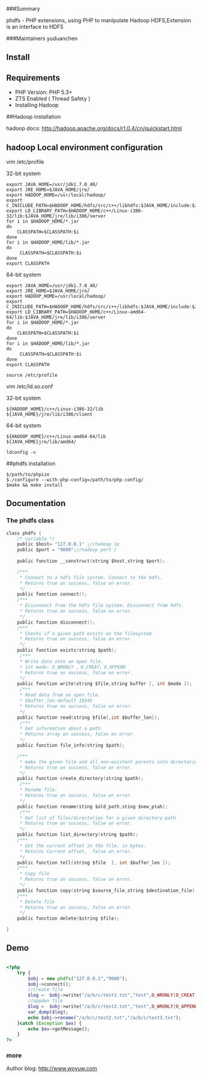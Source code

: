 
###Summary

phdfs - PHP extensions, using PHP to manipulate Hadoop HDFS,Extension is an interface to HDFS

###Maintainers
yuduanchen


## Install

## Requirements

* PHP Version: PHP 5.3+
* ZTS Enabled ( Thread Safety )
* Installing Hadoop


##Hadoop installation

hadoop docs: http://hadoop.apache.org/docs/r1.0.4/cn/quickstart.html

## hadoop Local environment configuration
vim /etc/profile

32-bit system
```
export JAVA_HOME=/usr/jdk1.7.0_40/
export JRE_HOME=$JAVA_HOME/jre/
export HADOOP_HOME=/usr/local/hadoop/
export C_INICLUDE_PATH=$HADOOP_HOME/hdfs/src/c++/libhdfs:$JAVA_HOME/include:$JAVA_HOME/include/Linux
export LD_LIBRARY_PATH=$HADOOP_HOME/c++/Linux-i386-32/lib:$JAVA_HOME/jre/lib/i386/server
for i in $HADOOP_HOME/*.jar
do
    CLASSPATH=$CLASSPATH:$i
done
for i in $HADOOP_HOME/lib/*.jar
do
     CLASSPATH=$CLASSPATH:$i
done
export CLASSPATH

```
64-bit system
```
export JAVA_HOME=/usr/jdk1.7.0_40/
export JRE_HOME=$JAVA_HOME/jre/
export HADOOP_HOME=/usr/local/hadoop/
export C_INICLUDE_PATH=$HADOOP_HOME/hdfs/src/c++/libhdfs:$JAVA_HOME/include:$JAVA_HOME/include/Linux
export LD_LIBRARY_PATH=$HADOOP_HOME/c++/Linux-amd64-64/lib:$JAVA_HOME/jre/lib/i386/server
for i in $HADOOP_HOME/*.jar
do
    CLASSPATH=$CLASSPATH:$i
done
for i in $HADOOP_HOME/lib/*.jar
do
     CLASSPATH=$CLASSPATH:$i
done
export CLASSPATH

```

```
source /etc/profile
```


vim /etc/ld.so.conf

32-bit system
```
${HADOOP_HOME}/c++/Linux-i386-32/lib
${JAVA_HOME}/jre/lib/i386/client

```
64-bit system
```
${HADOOP_HOME}/c++/Linux-amd64-64/lib
${JAVA_HOME}jre/lib/amd64/

```
```
ldconfig -v

```

##phdfs installation
```
$/path/to/phpize
$./configure --with-php-config=/path/to/php-config/
$make && make install
```


## Documentation



### The phdfs class
```c
class phdfs {
    /* variable */
    public $host= "127.0.0.1" ;//hadoop ip
    public $port = "9000";//hadoop port /
    
    public function __construct(string $host,string $port);

    /***
     * Connect to a hdfs file system. Connect to the hdfs.
     * Returns true on success, false on error.
     */
    public function connect();
    /***
     * Disconnect from the hdfs file system. Disconnect from hdfs.
     * Returns true on success, false on error.
     */
    public function disconnect();
    /***
     * Checks if a given path exsits on the filesystem
     * Returns true on success, false on error.
     */
    public function exists(string $path);
     /***
     * Write data into an open file.
     * int mode: O_WRONLY 、O_CREAT、O_APPEND
     * Returns true on success, false on error.
     */
    public function write(string $file,string buffer [, int $mode ]);
     /***
     * Read data from an open file.
     * $buffer_len default 1024k
     * Returns true on success, false on error.
     */
    public function read(string $file[,int $buffer_len]);
     /***
     * Get information about a path
     * Returns array on success, false on error.
     */
    public function file_info(string $path);

    /***
     * make the given file and all non-existent parents into directories.
     * Returns true on success, false on error.
     */
    public function create_directory(string $path);
     /***
     * Rename file.
     * Returns true on success, false on error.
     */
    public function rename(sting $old_path,sting $new_ptah);
     /***
     * Get list of files/directories for a given directory-path
     * Returns true on success, false on error.
     */
    public function list_directory(string $path);
    /***
     * Get the current offset in the file, in bytes.
     * Returns Current offset,  false on error.
     */
    public function tell(string $file  [, int $buffer_len ]);
    /***
     * Copy file
     * Returns true on success, false on error.
     */
    public function copy(string $source_file,string $destination_file);
    /***
     * Delete file
     * Returns true on success, false on error.
     */
    public function delete($string $file);

}

```

##  Demo

```php

<?php
    try {
        $obj = new phdfs("127.0.0.1","9000"); 
        $obj->connect();
        //create file
        $log =  $obj->write("/a/b/c/test1.txt","test",O_WRONLY|O_CREAT);
        //appden file
        $log =  $obj->write("/a/b/c/test2.txt","test",O_WRONLY|O_APPEND);
        var_dump($log);
        echo $obj->rename("/a/b/c/test2.txt","/a/b/c/test3.txt");
    }catch (Exception $ex) {
        echo $ex->getMessage();
    }
?>
```



### more

Author blog: http://www.woyuw.com


